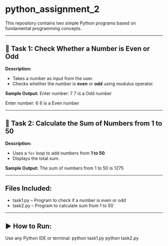 # python_assignment_2

This repository contains two simple Python programs based on fundamental programming concepts.

---

## 📘 Task 1: Check Whether a Number is Even or Odd

**Description:**
- Takes a number as input from the user.
- Checks whether the number is **even** or **odd** using modulus operator.

**Sample Output:**
Enter number: 7
7 is a Odd number

Enter number: 6
6 is a Even number

---

## 📘 Task 2: Calculate the Sum of Numbers from 1 to 50

**Description:**
- Uses a `for` loop to add numbers from **1 to 50**.
- Displays the total sum.

**Sample Output:**
The sum of numbers from 1 to 50 is  1275


---

## Files Included:
- task1.py – Program to check if a number is even or odd
- task2.py – Program to calculate sum from 1 to 50

---

## ▶️ How to Run:
Use any Python IDE or terminal:
python task1.py
python task2.py
